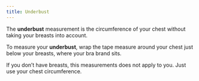 ```yaml
---
title: Underbust
---
```


The **underbust** measurement is the circumference of your chest without taking your breasts into account.

To measure your **underbust**, wrap the tape measure around your chest just below your breasts, where your bra brand sits.

If you don’t have breasts, this measurements does not apply to you. Just use your chest circumference.